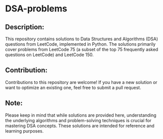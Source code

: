 # DSA-problems

## Description:
This repository contains solutions to Data Structures and Algorithms (DSA) questions from LeetCode, implemented in Python. The solutions primarily cover problems from LeetCode 75 (a subset of the top 75 frequently asked questions on LeetCode) and LeetCode 150.

## Contribution:
Contributions to this repository are welcome! If you have a new solution or want to optimize an existing one, feel free to submit a pull request.

## Note:
Please keep in mind that while solutions are provided here, understanding the underlying algorithms and problem-solving techniques is crucial for mastering DSA concepts. These solutions are intended for reference and learning purposes.
